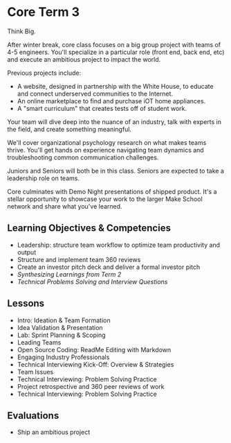 # Core Term 3

Think Big.

After winter break, core class focuses on a big group project with teams of 4-5 engineers. You'll specialize in a particular role (front end, back end, etc) and execute an ambitious project to impact the world.

Previous projects include:
* A website, designed in partnership with the White House, to educate and connect underserved communities to the Internet.
* An online marketplace to find and purchase iOT home appliances.
* A "smart curriculum" that creates tests off of student work.

Your team will dive deep into the nuance of an industry, talk with experts in the field, and create something meaningful.

We'll cover organizational psychology research on what makes teams thrive. You'll get hands on experience navigating team dynamics and troubleshooting common communication challenges.

Juniors and Seniors will both be in this class. Seniors are expected to take a leadership role on teams.

Core culminates with Demo Night presentations of shipped product. It's a stellar opportunity to showcase your work to the larger Make School network and share what you've learned.

## Learning Objectives & Competencies
* Leadership: structure team workflow to optimize team productivity and output
* Structure and implement team 360 reviews
* Create an investor pitch deck and deliver a formal investor pitch
* _Synthesizing Learnings from Term 2_
* _Technical Problems Solving and Interview Questions_

## Lessons
* Intro: Ideation & Team Formation
* Idea Validation & Presentation
* Lab: Sprint Planning & Scoping
* Leading Teams
* Open Source Coding: ReadMe Editing with Markdown
* Engaging Industry Professionals
* Technical Interviewing Kick-Off: Overview & Strategies
* Team Issues
* Technical Interviewing: Problem Solving Practice
* Project retrospective and 360 peer reviews of work
* Technical Interviewing: Problem Solving Practice

## Evaluations
* Ship an ambitious project
